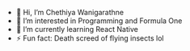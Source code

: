 - 👋 Hi, I’m Chethiya Wanigarathne
- 👀 I’m interested in Programming and Formula One
- 🌱 I’m currently learning React Native
- ⚡ Fun fact: Death screed of flying insects lol

<!---
cheya01/cheya01 is a ✨ special ✨ repository because its `README.md` (this file) appears on your GitHub profile.
You can click the Preview link to take a look at your changes.
--->
